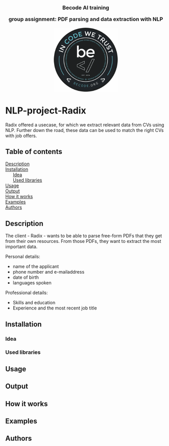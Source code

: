 <div align = "center">

<h3>Becode AI training

group assignment: PDF parsing and data extraction with NLP</h3>


<img width = "200" src = /assets/BeCode_Logo.png>
</div>

# NLP-project-Radix
Radix offered a usecase, for which we extract relevant data from CVs using NLP.
Further down the road, these data can be used to match the right CVs with job offers.

## Table of contents
[Description](#Description)  
[Installation](#Installation)  
&nbsp;&nbsp;&nbsp;&nbsp;&nbsp;&nbsp;[Idea](#Idea)  
&nbsp;&nbsp;&nbsp;&nbsp;&nbsp;&nbsp;[Used libraries](#Used-libraries)  
[Usage](#Usage)  
[Output](#Output)  
[How it works](#How-it-works)  
[Examples](#Examples)  
[Authors](#Authors)

## Description
The client - Radix - wants to be able to parse free-form PDFs that they get from their own resources. From those PDFs,
they want to extract the most important data.  

Personal details:  
- name of the applicant
- phone number and e-mailaddress
- date of birth
- languages spoken
  
Professional details:  
- Skills and education
- Experience and the most recent job title  



## Installation


### Idea


### Used libraries


## Usage


## Output


## How it works

## Examples

## Authors
